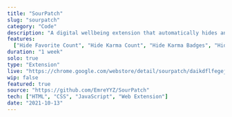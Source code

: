 ```yaml
---
title: "SourPatch"
slug: "sourpatch"
category: "Code"
description: "A digital wellbeing extension that automatically hides anxiety driving 'eksisozluk.com' features."
features:
  ["Hide Favorite Count", "Hide Karma Count", "Hide Karma Badges", "Hide 'Eksi Seyler' References", "Hide 'Pena' Videos", "Persistent Settings"]
duration: "1 week"
solo: true
type: "Extension"
live: "https://chrome.google.com/webstore/detail/sourpatch/daikdflfegejiodfijidjgodglljlico"
wip: false
featured: true
source: "https://github.com/EmreYYZ/SourPatch"
tech: ["HTML", "CSS", "JavaScript", "Web Extension"]
date: "2021-10-13"
---
```

